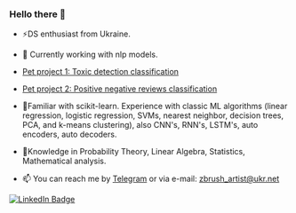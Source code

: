 ### Hello there 👋
- ⚡DS enthusiast from Ukraine. 
- 🔭 Currently working with nlp models.
- [Pet project 1: Toxic detection classification](https://github.com/Katashynskyi/toxic_detection_classification)
- [Pet project 2: Positive negative reviews classification](https://github.com/Katashynskyi/Positive_negative_reviews_classification)
- 🌱Familiar with scikit-learn. Experience with classic ML algorithms (linear regression, logistic
regression, SVMs, nearest neighbor, decision trees, PCA, and k-means clustering), also CNN's, RNN's,
LSTM's, auto encoders, auto decoders.
- 🌱Knowledge in Probability Theory, Linear Algebra, Statistics, Mathematical analysis.

- 📫 You can reach me by [Telegram](https://telegram.me/morea_93) or via e-mail: zbrush_artist@ukr.net
<div id="badges">
  <a href="https://www.linkedin.com/in/yaroslav-katashynskyi-6a931414a/">
    <img src="https://img.shields.io/badge/LinkedIn-blue?style=for-the-badge&logo=linkedin&logoColor=white" alt="LinkedIn Badge"/>
  </a>
 </div>

